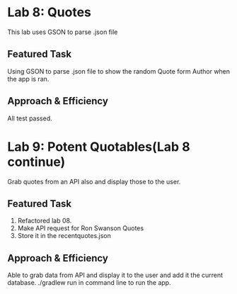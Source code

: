 # Lab 8: Quotes
This lab uses GSON to parse .json file

## Featured Task
Using GSON to parse .json file to show the random Quote form Author when the app is ran.<br/>

## Approach & Efficiency
All test passed.


# Lab 9: Potent Quotables(Lab 8 continue)
Grab quotes from an API also and display those to the user.

## Featured Task
1. Refactored lab 08.
2. Make API request for Ron Swanson Quotes
3. Store it in the recentquotes.json

## Approach & Efficiency
Able to grab data from API and display it to the user and add it the current database.
./gradlew run in command line to run the app.
